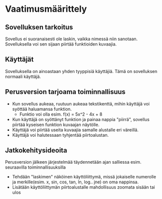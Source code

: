 # Vaatimusmäärittely

## Sovelluksen tarkoitus

Sovellus ei suoranaisesti ole laskin, vaikka nimessä niin sanotaan. Sovelluksella voi sen sijaan piirtää funktioiden kuvaajia.

## Käyttäjät

Sovelluksella on ainoastaan yhden tyyppisiä käyttäjiä. Tämä on sovelluksen normaali käyttäjä.

## Perusversion tarjoama toiminnallisuus

- Kun sovellus aukeaa, ruutuun aukeaa tekstikenttä, mihin käyttäjä voi syöttää haluamansa funktion.
    - Funktio voi olla esim. f(x) = 5x^2 - 4x + 8
- Kun käyttäjä on syöttänyt funktion ja painaa nappia "piirrä", sovellus piirtää kyseisen funktion kuvaajan näytölle.
- Käyttäjä voi piirtää useita kuvaajia samalle alustalle eri väreillä.
- Käyttäjä voi halutessaan tyhjentää piirtoalustan.

## Jatkokehitysideoita

Perusversion jälkeen järjestelmää täydennetään ajan salliessa esim. seuraavilla toiminnallisuuksilla

- Tehdään "laskimen" näköinen käyttöliittymä, missä jokaiselle numerolle ja merkille(esim. x, sin, cos, tan, ln, log.. jne) on oma nappinsa.
- Lisätään käyttöliittymän piirtoalustalle mahdollisuus zoomata sisään tai ulos
